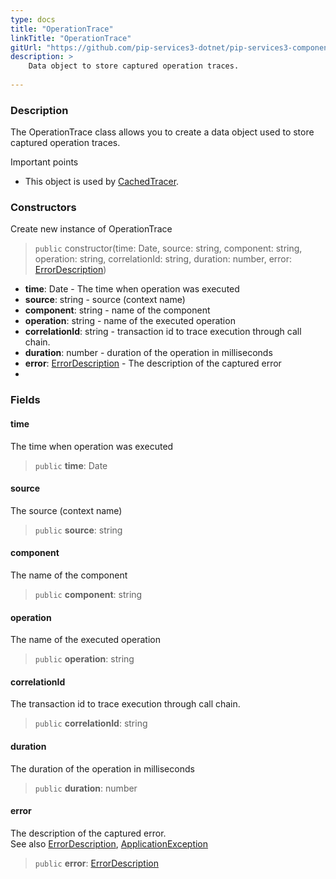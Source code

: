 ```yaml
---
type: docs
title: "OperationTrace"
linkTitle: "OperationTrace"
gitUrl: "https://github.com/pip-services3-dotnet/pip-services3-components-dotnet"
description: >
    Data object to store captured operation traces.
    
---
```


### Description

The OperationTrace class allows you to create a data object used to store captured operation traces.

Important points

- This object is used by [CachedTracer](../cached_tracer). 

### Constructors
Create new instance of OperationTrace

> `public` constructor(time: Date, source: string, component: string, operation: string, correlationId: string, duration: number, error: [ErrorDescription](../../../commons/errors/error_description))

- **time**: Date - The time when operation was executed
- **source**: string - source (context name)
- **component**: string - name of the component
- **operation**: string - name of the executed operation
- **correlationId**: string - transaction id to trace execution through call chain. 
- **duration**: number - duration of the operation in milliseconds
- **error**: [ErrorDescription](../../../commons/errors/error_description) - The description of the captured error
- 

### Fields

<span class="hide-title-link">

#### time
The time when operation was executed
> `public` **time**: Date

#### source
The source (context name)
> `public` **source**: string 

#### component
 The name of the component
> `public` **component**: string

#### operation
The name of the executed operation
> `public` **operation**: string

#### correlationId
The transaction id to trace execution through call chain. 
> `public` **correlationId**: string

#### duration
The duration of the operation in milliseconds
> `public` **duration**: number

#### error
The description of the captured error.  
See also [ErrorDescription](../../../commons/errors/error_description), [ApplicationException](../../../commons/errors/application_exception)
> `public` **error**: [ErrorDescription](../../../commons/errors/error_description)

</span>
